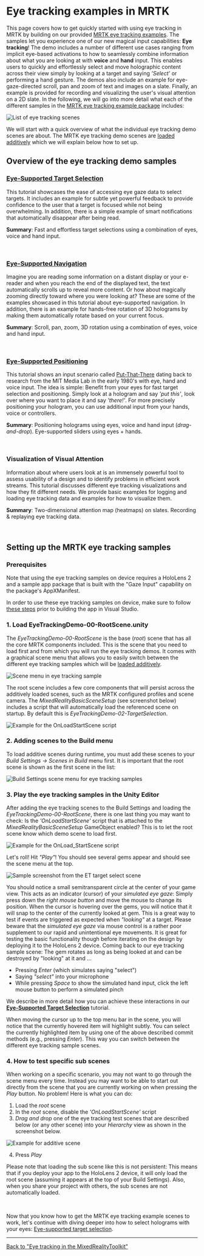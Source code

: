 # Eye tracking examples in MRTK
This page covers how to get quickly started with using eye tracking in MRTK by building on our provided [MRTK eye tracking examples](https://github.com/Microsoft/MixedRealityToolkit-Unity/tree/mrtk_release/Assets/MixedRealityToolkit.Examples/Demos/EyeTracking).
The samples let you experience one of our new magical input capabilities: **Eye tracking**! 
The demo includes a number of different use cases ranging from implicit eye-based activations to how to seamlessly combine information about what you are looking at with **voice** and **hand** input. 
This enables users to quickly and effortlessly select and move holographic content across their view simply by looking at a target and saying _'Select'_ or performing a hand gesture. 
The demos also include an example for eye-gaze-directed scroll, pan and zoom of text and images on a slate. 
Finally, an example is provided for recording and visualizing the user's visual attention on a 2D slate.
In the following, we will go into more detail what each of the different samples in the [MRTK eye tracking example package](https://github.com/Microsoft/MixedRealityToolkit-Unity/tree/mrtk_release/Assets/MixedRealityToolkit.Examples/Demos/EyeTracking) includes:

![List of eye tracking scenes](../Images/EyeTracking/mrtk_et_list_et_scenes.jpg)

We will start with a quick overview of what the individual eye tracking demo scenes are about.
The MRTK eye tracking demo scenes are [loaded additively](https://docs.unity3d.com/ScriptReference/SceneManagement.LoadSceneMode.Additive.html) which we will explain below how to set up.

## Overview of the eye tracking demo samples

### [**Eye-Supported Target Selection**](EyeTracking_TargetSelection.md)

This tutorial showcases the ease of accessing eye gaze data to select targets. 
It includes an example for subtle yet powerful feedback to provide confidence to the user that a target is focused while not being overwhelming.
In addition, there is a simple example of smart notifications that automatically disappear after being read. 

**Summary**: Fast and effortless target selections using a combination of eyes, voice and hand input.

<br>


### [**Eye-Supported Navigation**](EyeTracking_Navigation.md)

Imagine you are reading some information on a distant display or your e-reader and when you reach the end of the displayed text, the text automatically scrolls up to reveal more content. 
Or how about magically zooming directly toward where you were looking at? 
These are some of the examples showcased in this tutorial about eye-supported navigation.
In addition, there is an example for hands-free rotation of 3D holograms by making them automatically rotate based on your current focus. 

**Summary**: Scroll, pan, zoom, 3D rotation using a combination of eyes, voice and hand input.

<br>


### [**Eye-Supported Positioning**](EyeTracking_Positioning.md)

This tutorial shows an input scenario called [Put-That-There](https://youtu.be/CbIn8p4_4CQ) dating back to research from the MIT Media Lab in the early 1980's with eye, hand and voice input.
The idea is simple: Benefit from your eyes for fast target selection and positioning. 
Simply look at a hologram and say _'put this'_, look over where you want to place it and say _'there!'_. 
For more precisely positioning your hologram, you can use additional input from your hands, voice or controllers. 

**Summary**: Positioning holograms using eyes, voice and hand input (*drag-and-drop*). Eye-supported sliders using eyes + hands. 

<br>


### **Visualization of Visual Attention**

Information about where users look at is an immensely powerful tool to assess usability of a design and to identify problems in efficient work streams. 
This tutorial discusses different eye tracking visualizations and how they fit different needs. 
We provide basic examples for logging and loading eye tracking data and examples for how to visualize them. 

**Summary**: Two-dimensional attention map (heatmaps) on slates. Recording & replaying eye tracking data.

<br>


## Setting up the MRTK eye tracking samples

### Prerequisites

Note that using the eye tracking samples on device requires a HoloLens 2
and a sample app package that is built with the "Gaze Input" capability
on the package's AppXManifest.

In order to use these eye tracking samples on device, make sure to follow
[these steps](EyeTracking_BasicSetup.md#testing-your-unity-app-on-a-hololens-2)
prior to building the app in Visual Studio.

### 1. Load EyeTrackingDemo-00-RootScene.unity
The *EyeTrackingDemo-00-RootScene* is the base (_root_) scene that has all the core MRTK components included.
This is the scene that you need to load first and from which you will run the eye tracking demos. 
It comes with a graphical scene menu that allows you to easily switch between the different eye tracking samples which will be [loaded additively](https://docs.unity3d.com/ScriptReference/SceneManagement.LoadSceneMode.Additive.html).

![Scene menu in eye tracking sample](../Images/EyeTracking/mrtk_et_scenemenu.jpg)

The root scene includes a few core components that will persist across the additively loaded scenes, such as the MRTK configured profiles and scene camera. 
The _MixedRealityBasicSceneSetup_ (see screenshot below) includes a script that will automatically load the referenced scene on startup. 
By default this is _EyeTrackingDemo-02-TargetSelection_.  

![Example for the OnLoadStartScene script](../Images/EyeTracking/mrtk_et_onloadstartscene.jpg)


### 2. Adding scenes to the Build menu
To load additive scenes during runtime, you must add these scenes to your _Build Settings -> Scenes in Build_ menu first.
It is important that the root scene is shown as the first scene in the list:

![Build Settings scene menu for eye tracking samples](../Images/EyeTracking/mrtk_et_build_settings.jpg)


### 3. Play the eye tracking samples in the Unity Editor
After adding the eye tracking scenes to the Build Settings and loading the _EyeTrackingDemo-00-RootScene_, there is one last thing you may want to check: Is the _'OnLoadStartScene'_ script that is attached to the _MixedRealityBasicSceneSetup_ GameObject enabled? This is to let the root scene know which demo scene to load first.

![Example for the OnLoad_StartScene script](../Images/EyeTracking/mrtk_et_onloadstartscene.jpg)

Let's roll! Hit _"Play"_!
You should see several gems appear and should see the scene menu at the top.

![Sample screenshot from the ET target select scene](../Images/EyeTracking/mrtk_et_targetselect.png)

You should notice a small semitransparent circle at the center of your game view. 
This acts as an indicator (cursor) of your _simulated eye gaze_: 
Simply press down the _right mouse button_ and move the mouse to change its position. 
When the cursor is hovering over the gems, you will notice that it will snap to the center of the currently looked at gem. 
This is a great way to test if events are triggered as expected when _"looking"_ at a target. 
Please beware that the _simulated eye gaze_ via mouse control is a rather poor supplement to our rapid and unintentional eye movements. 
It is great for testing the basic functionality though before iterating on the design by deploying it to the HoloLens 2 device.
Coming back to our eye tracking sample scene: The gem rotates as long as being looked at and can be destroyed by "looking" at it and ...
- Pressing _Enter_ (which simulates saying "select")
- Saying _"select"_ into your microphone
- While pressing _Space_ to show the simulated hand input, click the left mouse button to perform a simulated pinch

We describe in more detail how you can achieve these interactions in our [**Eye-Supported Target Selection**](EyeTracking_TargetSelection.md) tutorial.

When moving the cursor up to the top menu bar in the scene, you will notice that the currently hovered item will highlight subtly. 
You can select the currently highlighted item by using one of the above described commit methods (e.g., pressing _Enter_).
This way you can switch between the different eye tracking sample scenes.

### 4. How to test specific sub scenes
When working on a specific scenario, you may not want to go through the scene menu every time.
Instead you may want to be able to start out directly from the scene that you are currently working on when pressing the _Play_ button. 
No problem! Here is what you can do:
1. Load the _root_ scene
2. In the _root_ scene, disable the _'OnLoadStartScene'_ script 
3. _Drag and drop_ one of the eye tracking test scenes that are described below (or any other scene) into your _Hierarchy_ view as shown in the screenshot below. 

![Example for additive scene](../Images/EyeTracking/mrtk_et_additivescene.jpg)

4. Press _Play_

Please note that loading the sub scene like this is not persistent: 
This means that if you deploy your app to the HoloLens 2 device, it will only load the root scene (assuming it appears at the top of your Build Settings). 
Also, when you share your project with others, the sub scenes are not automatically loaded. 

<br>

Now that you know how to get the MRTK eye tracking example scenes to work, let's continue with diving deeper into how to select holograms with your eyes: [Eye-supported target selection](EyeTracking_TargetSelection.md).

---
[Back to "Eye tracking in the MixedRealityToolkit"](EyeTracking_Main.md)
